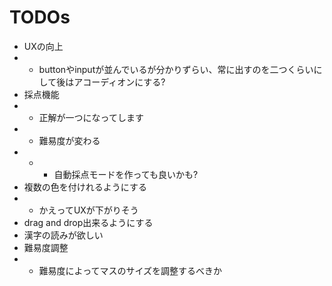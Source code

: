 # TODOs
- UXの向上
- - buttonやinputが並んでいるが分かりずらい、常に出すのを二つくらいにして後はアコーディオンにする?
- 採点機能
- - 正解が一つになってします
- - 難易度が変わる
- - - 自動採点モードを作っても良いかも?
- 複数の色を付けれるようにする
- - かえってUXが下がりそう
- drag and drop出来るようにする
- 漢字の読みが欲しい
- 難易度調整
- - 難易度によってマスのサイズを調整するべきか
